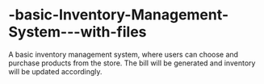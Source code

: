 # -basic-Inventory-Management-System---with-files
A basic inventory management system, where users can choose and purchase products from the store. The bill will be generated and inventory will be updated accordingly.
